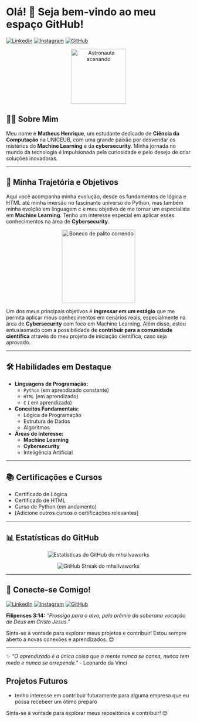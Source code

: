 # Olá! 👋 Seja bem-vindo ao meu espaço GitHub!

[![LinkedIn](https://img.shields.io/badge/LinkedIn-%230077B5.svg?style=for-the-badge&logo=linkedin&logoColor=white)](https://linkedin.com/in/matheus-henrique-842727355)
[![Instagram](https://img.shields.io/badge/Instagram-%23E4405F.svg?style=for-the-badge&logo=instagram&logoColor=white)](https://www.instagram.com/matheushenrique_slv?igsh=MWNpc2QwaWdqNnozdA==)
[![GitHub](https://img.shields.io/badge/GitHub-%23121011.svg?style=for-the-badge&logo=github&logoColor=white)](https://github.com/Matheus_Hslv)

<p align="center">
  <img src="assets/astronauta_aceno.gif" alt="Astronauta acenando" width="150">
</p>

## 👨‍💻 Sobre Mim

Meu nome é **Matheus Henrique**, um estudante dedicado de **Ciência da Computação** na UNICEUB, com uma grande paixão por desvendar os mistérios do **Machine Learning** e da **cybersecurity**. Minha jornada no mundo da tecnologia é impulsionada pela curiosidade e pelo desejo de criar soluções inovadoras.

---

## 🚀 Minha Trajetória e Objetivos

Aqui você acompanha minha evolução, desde os fundamentos de lógica e HTML até minha imersão no fascinante universo do Python, mas também minha evolção em linguagem c e meu objetivo de me tornar um especialista em **Machine Learning**. Tenho um interesse especial em aplicar esses conhecimentos na área de **Cybersecurity**.

<p align="center">
  <img src="assets/boneco_correndo.gif" alt="Boneco de palito correndo" width="200">
</p>

Um dos meus principais objetivos é **ingressar em um estágio** que me permita aplicar meus conhecimentos em cenários reais, especialmente na área de **Cybersecurity** com foco em Machine Learning. Além disso, estou entusiasmado com a possibilidade de **contribuir para a comunidade científica** através do meu projeto de iniciação científica, caso seja aprovado.

---

## 🛠️ Habilidades em Destaque

* **Linguagens de Programação:**
    * `Python` (em aprendizado constante)
    * `HTML` (em aprendizado)
    * `C` ( em aprendizado)
* **Conceitos Fundamentais:**
    * Lógica de Programação
    * Estrutura de Dados
    * Algoritmos
* **Áreas de Interesse:**
    * **Machine Learning**
    * **Cybersecurity**
    * Inteligência Artificial

---

## 📚 Certificações e Cursos

* Certificado de Lógica
* Certificado de HTML
* Curso de Python (em andamento)
* [Adicione outros cursos e certificações relevantes]

---

## 📊 Estatísticas do GitHub

<p align="center">
  <img src="https://github-readme-stats.vercel.app/api?username=mhsilvaworks&show_icons=true&theme=radical" alt="Estatísticas do GitHub do mhsilvaworks" />
</p>

<p align="center">
  <img src="https://github-readme-streak-stats.herokuapp.com/?user=mhsilvaworks&theme=radical" alt="GitHub Streak do mhsilvaworks" />
</p>

---

## 🔗 Conecte-se Comigo!

[![LinkedIn](https://img.shields.io/badge/LinkedIn-%230077B5.svg?style=for-the-badge&logo=linkedin&logoColor=white)](https://linkedin.com/in/matheus-henrique-842727355)
[![Instagram](https://img.shields.io/badge/Instagram-%23E4405F.svg?style=for-the-badge&logo=instagram&logoColor=white)](https://www.instagram.com/matheushenrique_slv?igsh=MWNpc2QwaWdqNnozdA==)
[![GitHub](https://img.shields.io/badge/GitHub-%23121011.svg?style=for-the-badge&logo=github&logoColor=white)](https://github.com/Matheus_Hslv)

**Filipenses 3:14:** *"Prossigo para o alvo, pelo prêmio da soberana vocação de Deus em Cristo Jesus."*

Sinta-se à vontade para explorar meus projetos e contribuir! Estou sempre aberto a novas conexões e aprendizados. 😊

---

✨ *"O aprendizado é a única coisa que a mente nunca se cansa, nunca tem medo e nunca se arrepende."* - Leonardo da Vinci

## Projetos Futuros

* tenho interesse em contribuir futuramente para alguma empresa que eu possa recebeer um ótimo preparo

Sinta-se à vontade para explorar meus repositórios e contribuir! 😊


